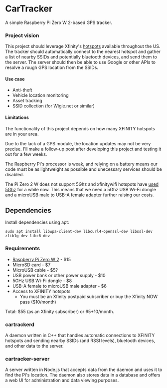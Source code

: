 # CarTracker

A simple Raspberry Pi Zero W 2-based GPS tracker.

### Project vision

This project should leverage Xfinity's [hotspots](https://finder.wifi.xfinity.com/) available throughout the US. The tracker should automatically connect to the nearest hotspot and gather a list of nearby SSIDs and potentially bluetooth devices, and send them to the server. The server should then be able to use Google or other APIs to resolve a rough GPS location from the SSIDs.

#### Use case

- Anti-theft
- Vehicle location monitoring
- Asset tracking
- SSID collection (for Wigle.net or similar)

#### Limitations

The functionality of this project depends on how many XFINITY hotspots are in your area.

Due to the lack of a GPS module, the location updates may not be very precise. I'll make a follow-up post after developing this project and testing it out for a few weeks.

The Raspberry Pi's processor is weak, and relying on a battery means our code must be as lightweight as possible and unecessary services should be disabled.

The Pi Zero 2 W does not support 5Ghz and xfinitywifi hotspots have [used 5Ghz](https://xdaforums.com/t/xfinity-hotspots-are-now-all-5ghz-connect-with-a-2-4ghz-phone.4293719/) for a while now. This means that we need a 5Ghz USB Wi-Fi dongle and a microUSB male to USB-A female adapter further raising our costs. 

## Dependencies

Install dependencies using apt:
```
sudo apt install libwpa-client-dev libcurl4-openssl-dev libssl-dev zlib1g-dev libc6-dev
```

### Requirements

- [Raspberry Pi Zero W 2](https://www.raspberrypi.com/products/raspberry-pi-zero-2-w/) - $15
- MicroSD card - $7
- MicroUSB cable - $5?
- USB power bank or other power supply - $10
- 5GHz USB Wi-Fi dongle - $8
- USB-A female to microUSB male adapter - $6
- Access to XFINITY hotspots
  - You must be an Xfinity postpaid subscriber or buy the Xfinity NOW pass ($10/month)

Total: $55 (as an Xfinity subscriber) or $65+$10/month.
### cartrackerd

A daemon written in C++ that handles automatic connections to XFINITY hotspots and sending nearby SSIDs (and RSSI levels), bluetooth devices, and other data to the server.

### cartracker-server

A server written in Node.js that accepts data from the daemon and uses it to find the Pi's location. The daemon also stores data in a database and offers a web UI for administration and data viewing purposes.
